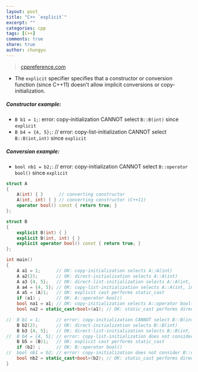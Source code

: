 ```yaml
---
layout: post
title: "C++ `explicit`"
excerpt: ""
categories: cpp
tags: [C++]
comments: true
share: true
author: chungyu
---
```

> [cppreference.com](http://en.cppreference.com/w/cpp/language/explicit)

* The `explicit` specifier specifies that a constructor or conversion function (since C++11) doesn't allow implicit conversions or copy-initialization.

##### Constructor example:
* `B b1 = 1;`: error: copy-initialization CANNOT select `B::B(int)` since `explicit`
* `B b4 = {4, 5};`: // error: copy-list-initialization CANNOT select `B::B(int,int)` since `explicit`

##### Conversion example: 
* `bool nb1 = b2;`: // error: copy-initialization CANNOT select `B::operator bool()` since `explicit`


```cpp
struct A
{
    A(int) { }      // converting constructor
    A(int, int) { } // converting constructor (C++11)
    operator bool() const { return true; }
};

struct B
{
    explicit B(int) { }
    explicit B(int, int) { }
    explicit operator bool() const { return true; }
};

int main()
{
    A a1 = 1;      // OK: copy-initialization selects A::A(int)
    A a2(2);       // OK: direct-initialization selects A::A(int)
    A a3 {4, 5};   // OK: direct-list-initialization selects A::A(int, int)
    A a4 = {4, 5}; // OK: copy-list-initialization selects A::A(int, int)
    A a5 = (A)1;   // OK: explicit cast performs static_cast
    if (a1) ;      // OK: A::operator bool()
    bool na1 = a1; // OK: copy-initialization selects A::operator bool()
    bool na2 = static_cast<bool>(a1); // OK: static_cast performs direct-initialization

//  B b1 = 1;      // error: copy-initialization CANNOT select B::B(int) since explicit
    B b2(2);       // OK: direct-initialization selects B::B(int)
    B b3 {4, 5};   // OK: direct-list-initialization selects B::B(int, int)
//  B b4 = {4, 5}; // error: copy-list-initialization does not consider B::B(int,int)
    B b5 = (B)1;   // OK: explicit cast performs static_cast
    if (b2) ;      // OK: B::operator bool()
//  bool nb1 = b2; // error: copy-initialization does not consider B::operator bool()
    bool nb2 = static_cast<bool>(b2); // OK: static_cast performs direct-initialization
}
```
